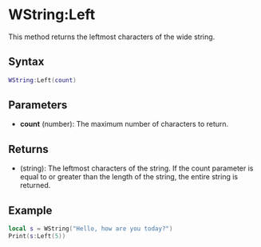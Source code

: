 # WString:Left
This method returns the leftmost characters of the wide string.

## Syntax
```lua
WString:Left(count)
```

## Parameters
- **count** (number): The maximum number of characters to return.

## Returns
- (string): The leftmost characters of the string. If the count parameter is equal to or greater than the length of the string, the entire string is returned.

## Example

```lua
local s = WString("Hello, how are you today?")
Print(s:Left(5))
```